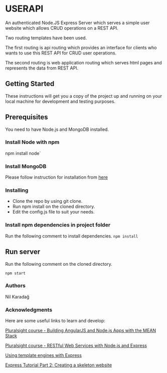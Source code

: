 # USERAPI
An authenticated Node.JS Express Server which serves a simple user website which allows CRUD operations on a REST API.

Two routing templates have been used. 

The first routing is api routing which provides an interface for clients who wants to use this REST API for CRUD user operations.

The second routing is web application routing which serves html pages and represents the data from REST API.

## Getting Started
These instructions will get you a copy of the project up and running on your local machine for development and testing purposes. 

## Prerequisites
You need to have Node.js and MongoDB installed.

### Install Node with npm
npm install node`

### Install MongoDB
 Please follow instruction for installation from [here](https://docs.mongodb.com/manual/installation/)

### Installing

* Clone the repo by using git clone.
* Run npm install on the cloned directory.
* Edit the config.js file to suit your needs.

### Install npm dependencies in project folder
Run the following comment to install dependencies.
`npm install`

## Run server
Run the following comment on the cloned directory.

`npm start`

### Authors

Nil Karadağ

### Acknowledgments

Here are some useful links to learn and develop:

[Pluralsight course - Building AngularJS and Node.js Apps with the MEAN Stack](https://app.pluralsight.com/library/courses/building-angularjs-nodejs-apps-mean/table-of-contents)

[Pluralsight course - RESTful Web Services with Node.js and Express](https://app.pluralsight.com/library/courses/node-js-express-rest-web-services/table-of-contents)

[Using template engines with Express](https://expressjs.com/en/guide/using-template-engines.html)

[Express Tutorial Part 2: Creating a skeleton website](https://developer.mozilla.org/en-US/docs/Learn/Server-side/Express_Nodejs/skeleton_website)


